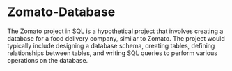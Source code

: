 # Zomato-Database
The Zomato project in SQL is a hypothetical project that involves creating a database for a food delivery company, similar to Zomato. The project would typically include designing a database schema, creating tables, defining relationships between tables, and writing SQL queries to perform various operations on the database.
